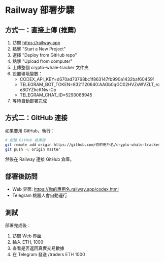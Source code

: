 # Railway 部署步驟

## 方式一：直接上傳 (推薦)

1. 訪問 https://railway.app
2. 點擊 "Start a New Project"
3. 選擇 "Deploy from GitHub repo" 
4. 點擊 "Upload from computer"
5. 上傳整個 crypto-whale-tracker 文件夾
6. 設置環境變數：
   - CODEX_API_KEY=d670ad73768bc1f863147fb990a1432baf604591
   - TELEGRAM_BOT_TOKEN=8321120640:AAGb0qGC02HVZsWVZLT_rce8OYZhcKNw-Co
   - TELEGRAM_CHAT_ID=5293068945
7. 等待自動部署完成

## 方式二：GitHub 連接

如果要用 GitHub，執行：
```bash
# 創建 GitHub 倉庫後
git remote add origin https://github.com/你的用戶名/crypto-whale-tracker.git
git push -u origin master
```

然後在 Railway 連接 GitHub 倉庫。

## 部署後訪問

- Web 界面: https://你的應用名.railway.app/codex.html
- Telegram 機器人會自動運行

## 測試

部署完成後：
1. 訪問 Web 界面
2. 輸入 ETH, 1000
3. 查看是否返回真實交易數據
4. 在 Telegram 發送 /traders ETH 1000